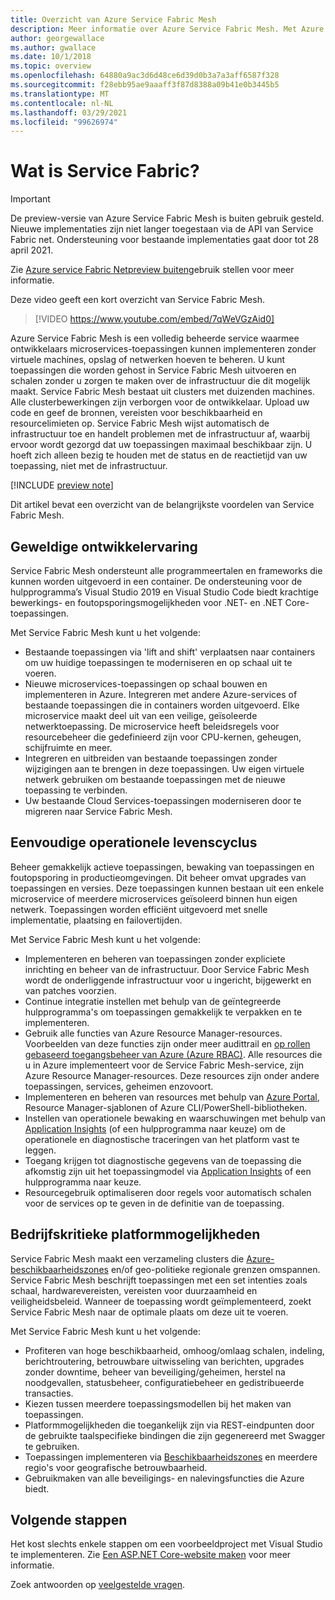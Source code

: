 ```yaml
---
title: Overzicht van Azure Service Fabric Mesh
description: Meer informatie over Azure Service Fabric Mesh. Met Azure Service Fabric Mesh kunt u uw toepassing implementeren en schalen zonder u zorgen te maken over de infrastructuurbehoeften van uw toepassing.
author: georgewallace
ms.author: gwallace
ms.date: 10/1/2018
ms.topic: overview
ms.openlocfilehash: 64880a9ac3d6d48ce6d39d0b3a7a3aff6587f328
ms.sourcegitcommit: f28ebb95ae9aaaff3f87d8388a09b41e0b3445b5
ms.translationtype: MT
ms.contentlocale: nl-NL
ms.lasthandoff: 03/29/2021
ms.locfileid: "99626974"
---
```

# <a name="what-is-service-fabric-mesh"></a>Wat is Service Fabric?

> [!IMPORTANT]
> De preview-versie van Azure Service Fabric Mesh is buiten gebruik gesteld. Nieuwe implementaties zijn niet langer toegestaan via de API van Service Fabric net. Ondersteuning voor bestaande implementaties gaat door tot 28 april 2021.
> 
> Zie [Azure service Fabric Netpreview buiten](https://azure.microsoft.com/updates/azure-service-fabric-mesh-preview-retirement/)gebruik stellen voor meer informatie.

Deze video geeft een kort overzicht van Service Fabric Mesh.
> [!VIDEO https://www.youtube.com/embed/7qWeVGzAid0]

Azure Service Fabric Mesh is een volledig beheerde service waarmee ontwikkelaars microservices-toepassingen kunnen implementeren zonder virtuele machines, opslag of netwerken hoeven te beheren. U kunt toepassingen die worden gehost in Service Fabric Mesh uitvoeren en schalen zonder u zorgen te maken over de infrastructuur die dit mogelijk maakt.  Service Fabric Mesh bestaat uit clusters met duizenden machines.  Alle clusterbewerkingen zijn verborgen voor de ontwikkelaar. Upload uw code en geef de bronnen, vereisten voor beschikbaarheid en resourcelimieten op.  Service Fabric Mesh wijst automatisch de infrastructuur toe en handelt problemen met de infrastructuur af, waarbij ervoor wordt gezorgd dat uw toepassingen maximaal beschikbaar zijn. U hoeft zich alleen bezig te houden met de status en de reactietijd van uw toepassing, niet met de infrastructuur.  

[!INCLUDE [preview note](./includes/include-preview-note.md)]

Dit artikel bevat een overzicht van de belangrijkste voordelen van Service Fabric Mesh.

## <a name="great-developer-experience"></a>Geweldige ontwikkelervaring

Service Fabric Mesh ondersteunt alle programmeertalen en frameworks die kunnen worden uitgevoerd in een container. De ondersteuning voor de hulpprogramma’s Visual Studio 2019 en Visual Studio Code biedt krachtige bewerkings- en foutopsporingsmogelijkheden voor .NET- en .NET Core-toepassingen. 

Met Service Fabric Mesh kunt u het volgende:

- Bestaande toepassingen via 'lift and shift' verplaatsen naar containers om uw huidige toepassingen te moderniseren en op schaal uit te voeren.
- Nieuwe microservices-toepassingen op schaal bouwen en implementeren in Azure.  Integreren met andere Azure-services of bestaande toepassingen die in containers worden uitgevoerd. Elke microservice maakt deel uit van een veilige, geïsoleerde netwerktoepassing. De microservice heeft beleidsregels voor resourcebeheer die gedefinieerd zijn voor CPU-kernen, geheugen, schijfruimte en meer.
- Integreren en uitbreiden van bestaande toepassingen zonder wijzigingen aan te brengen in deze toepassingen. Uw eigen virtuele netwerk gebruiken om bestaande toepassingen met de nieuwe toepassing te verbinden.  
- Uw bestaande Cloud Services-toepassingen moderniseren door te migreren naar Service Fabric Mesh.  

## <a name="simple-operational-lifecycle"></a>Eenvoudige operationele levenscyclus

Beheer gemakkelijk actieve toepassingen, bewaking van toepassingen en foutopsporing in productieomgevingen. Dit beheer omvat upgrades van toepassingen en versies. Deze toepassingen kunnen bestaan uit een enkele microservice of meerdere microservices geïsoleerd binnen hun eigen netwerk. Toepassingen worden efficiënt uitgevoerd met snelle implementatie, plaatsing en failovertijden.

Met Service Fabric Mesh kunt u het volgende:

- Implementeren en beheren van toepassingen zonder expliciete inrichting en beheer van de infrastructuur.  Door Service Fabric Mesh wordt de onderliggende infrastructuur voor u ingericht, bijgewerkt en van patches voorzien.
- Continue integratie instellen met behulp van de geïntegreerde hulpprogramma's om toepassingen gemakkelijk te verpakken en te implementeren.
- Gebruik alle functies van Azure Resource Manager-resources. Voorbeelden van deze functies zijn onder meer audittrail en [op rollen gebaseerd toegangsbeheer van Azure (Azure RBAC)](../role-based-access-control/overview.md). Alle resources die u in Azure implementeert voor de Service Fabric Mesh-service, zijn Azure Resource Manager-resources. Deze resources zijn onder andere toepassingen, services, geheimen enzovoort.
- Implementeren en beheren van resources met behulp van [Azure Portal](https://portal.azure.com), Resource Manager-sjablonen of Azure CLI/PowerShell-bibliotheken.
- Instellen van operationele bewaking en waarschuwingen met behulp van [Application Insights](/azure/application-insights/) (of een hulpprogramma naar keuze) om de operationele en diagnostische traceringen van het platform vast te leggen.
- Toegang krijgen tot diagnostische gegevens van de toepassing die afkomstig zijn uit het toepassingmodel via [Application Insights](/azure/application-insights/) of een hulpprogramma naar keuze.
- Resourcegebruik optimaliseren door regels voor automatisch schalen voor de services op te geven in de definitie van de toepassing.

## <a name="mission-critical-platform-capabilities"></a>Bedrijfskritieke platformmogelijkheden

Service Fabric Mesh maakt een verzameling clusters die [Azure-beschikbaarheidszones](../availability-zones/az-overview.md) en/of geo-politieke regionale grenzen omspannen. Service Fabric Mesh beschrijft toepassingen met een set intenties zoals schaal, hardwarevereisten, vereisten voor duurzaamheid en veiligheidsbeleid.  Wanneer de toepassing wordt geïmplementeerd, zoekt Service Fabric Mesh naar de optimale plaats om deze uit te voeren.

Met Service Fabric Mesh kunt u het volgende:

- Profiteren van hoge beschikbaarheid, omhoog/omlaag schalen, indeling, berichtroutering, betrouwbare uitwisseling van berichten, upgrades zonder downtime, beheer van beveiliging/geheimen, herstel na noodgevallen, statusbeheer, configuratiebeheer en gedistribueerde transacties.
- Kiezen tussen meerdere toepassingsmodellen bij het maken van toepassingen.
- Platformmogelijkheden die toegankelijk zijn via REST-eindpunten door de gebruikte taalspecifieke bindingen die zijn gegenereerd met Swagger te gebruiken.
- Toepassingen implementeren via [Beschikbaarheidszones](../availability-zones/az-overview.md) en meerdere regio's voor geografische betrouwbaarheid.
- Gebruikmaken van alle beveiligings- en nalevingsfuncties die Azure biedt.

## <a name="next-steps"></a>Volgende stappen

Het kost slechts enkele stappen om een voorbeeldproject met Visual Studio te implementeren. Zie [Een ASP.NET Core-website maken](service-fabric-mesh-quickstart-dotnet-core.md) voor meer informatie. 

Zoek antwoorden op [veelgestelde vragen](service-fabric-mesh-faq.md).


<!-- Links -->

[service-fabric-overview]: ../service-fabric/service-fabric-overview.md
